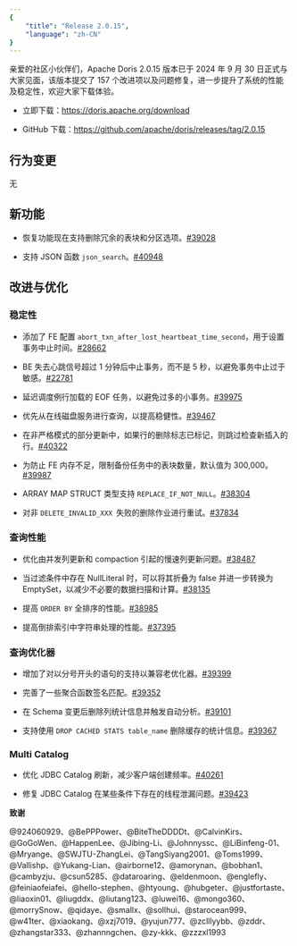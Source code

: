 ```yaml
---
{
    "title": "Release 2.0.15",
    "language": "zh-CN"
}
---
```


<!--
Licensed to the Apache Software Foundation (ASF) under one
or more contributor license agreements.  See the NOTICE file
distributed with this work for additional information
regarding copyright ownership.  The ASF licenses this file
to you under the Apache License, Version 2.0 (the
"License"); you may not use this file except in compliance
with the License.  You may obtain a copy of the License at

  http://www.apache.org/licenses/LICENSE-2.0

Unless required by applicable law or agreed to in writing,
software distributed under the License is distributed on an
"AS IS" BASIS, WITHOUT WARRANTIES OR CONDITIONS OF ANY
KIND, either express or implied.  See the License for the
specific language governing permissions and limitations
under the License.
-->

亲爱的社区小伙伴们，Apache Doris 2.0.15 版本已于 2024 年 9 月 30 日正式与大家见面，该版本提交了 157 个改进项以及问题修复，进一步提升了系统的性能及稳定性，欢迎大家下载体验。

- 立即下载：https://doris.apache.org/download

- GitHub 下载：https://github.com/apache/doris/releases/tag/2.0.15


## 行为变更

无

## 新功能

- 恢复功能现在支持删除冗余的表块和分区选项。[#39028](https://github.com/apache/doris/pull/39028)

- 支持 JSON 函数 `json_search`。[#40948](https://github.com/apache/doris/pull/40948)

## 改进与优化

### 稳定性

- 添加了 FE 配置 `abort_txn_after_lost_heartbeat_time_second`，用于设置事务中止时间。[#28662](https://github.com/apache/doris/pull/28662)

- BE 失去心跳信号超过 1 分钟后中止事务，而不是 5 秒，以避免事务中止过于敏感。[#22781](https://github.com/apache/doris/pull/22781)

- 延迟调度例行加载的 EOF 任务，以避免过多的小事务。[#39975](https://github.com/apache/doris/pull/39975)

- 优先从在线磁盘服务进行查询，以提高稳健性。[#39467](https://github.com/apache/doris/pull/39467)

- 在非严格模式的部分更新中，如果行的删除标志已标记，则跳过检查新插入的行。[#40322](https://github.com/apache/doris/pull/40322)

- 为防止 FE 内存不足，限制备份任务中的表块数量，默认值为 300,000。[#39987](https://github.com/apache/doris/pull/39987)

- ARRAY MAP STRUCT 类型支持 `REPLACE_IF_NOT_NULL`。[#38304](https://github.com/apache/doris/pull/38304)

- 对非 `DELETE_INVALID_XXX `失败的删除作业进行重试。[#37834](https://github.com/apache/doris/pull/37834)

### 查询性能

- 优化由并发列更新和 compaction 引起的慢速列更新问题。[#38487](https://github.com/apache/doris/pull/38487)

- 当过滤条件中存在 NullLiteral 时，可以将其折叠为 false 并进一步转换为 EmptySet，以减少不必要的数据扫描和计算。[#38135](https://github.com/apache/doris/pull/38135)

- 提高 `ORDER BY` 全排序的性能。[#38985](https://github.com/apache/doris/pull/38985)

- 提高倒排索引中字符串处理的性能。[#37395](https://github.com/apache/doris/pull/37395)

### 查询优化器

- 增加了对以分号开头的语句的支持以兼容老优化器。[#39399](https://github.com/apache/doris/pull/39399)

- 完善了一些聚合函数签名匹配。[#39352](https://github.com/apache/doris/pull/39352)

- 在 Schema 变更后删除列统计信息并触发自动分析。[#39101](https://github.com/apache/doris/pull/39101)

- 支持使用 `DROP CACHED STATS table_name` 删除缓存的统计信息。[#39367](https://github.com/apache/doris/pull/39367)

### Multi Catalog

- 优化 JDBC Catalog 刷新，减少客户端创建频率。[#40261](https://github.com/apache/doris/pull/40261)

- 修复 JDBC Catalog 在某些条件下存在的线程泄漏问题。[#39423](https://github.com/apache/doris/pull/39423) 

**致谢**

@924060929、@BePPPower、@BiteTheDDDDt、@CalvinKirs、@GoGoWen、@HappenLee、@Jibing-Li、@Johnnyssc、@LiBinfeng-01、@Mryange、@SWJTU-ZhangLei、@TangSiyang2001、@Toms1999、@Vallishp、@Yukang-Lian、@airborne12、@amorynan、@bobhan1、@cambyzju、@csun5285、@dataroaring、@eldenmoon、@englefly、@feiniaofeiafei、@hello-stephen、@htyoung、@hubgeter、@justfortaste、@liaoxin01、@liugddx、@liutang123、@luwei16、@mongo360、@morrySnow、@qidaye、@smallx、@sollhui、@starocean999、@w41ter、@xiaokang、@xzj7019、@yujun777、@zclllyybb、@zddr、@zhangstar333、@zhannngchen、@zy-kkk、@zzzxl1993